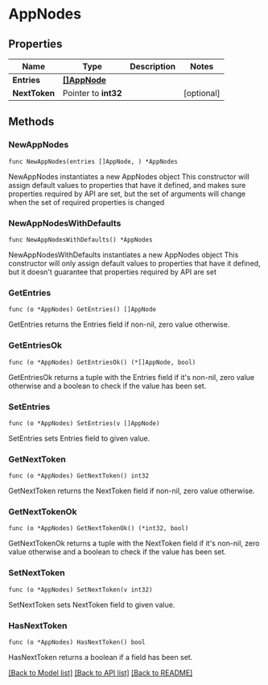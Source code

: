 # AppNodes

## Properties

Name | Type | Description | Notes
------------ | ------------- | ------------- | -------------
**Entries** | [**[]AppNode**](AppNode.md) |  | 
**NextToken** | Pointer to **int32** |  | [optional] 

## Methods

### NewAppNodes

`func NewAppNodes(entries []AppNode, ) *AppNodes`

NewAppNodes instantiates a new AppNodes object
This constructor will assign default values to properties that have it defined,
and makes sure properties required by API are set, but the set of arguments
will change when the set of required properties is changed

### NewAppNodesWithDefaults

`func NewAppNodesWithDefaults() *AppNodes`

NewAppNodesWithDefaults instantiates a new AppNodes object
This constructor will only assign default values to properties that have it defined,
but it doesn't guarantee that properties required by API are set

### GetEntries

`func (o *AppNodes) GetEntries() []AppNode`

GetEntries returns the Entries field if non-nil, zero value otherwise.

### GetEntriesOk

`func (o *AppNodes) GetEntriesOk() (*[]AppNode, bool)`

GetEntriesOk returns a tuple with the Entries field if it's non-nil, zero value otherwise
and a boolean to check if the value has been set.

### SetEntries

`func (o *AppNodes) SetEntries(v []AppNode)`

SetEntries sets Entries field to given value.


### GetNextToken

`func (o *AppNodes) GetNextToken() int32`

GetNextToken returns the NextToken field if non-nil, zero value otherwise.

### GetNextTokenOk

`func (o *AppNodes) GetNextTokenOk() (*int32, bool)`

GetNextTokenOk returns a tuple with the NextToken field if it's non-nil, zero value otherwise
and a boolean to check if the value has been set.

### SetNextToken

`func (o *AppNodes) SetNextToken(v int32)`

SetNextToken sets NextToken field to given value.

### HasNextToken

`func (o *AppNodes) HasNextToken() bool`

HasNextToken returns a boolean if a field has been set.


[[Back to Model list]](../README.md#documentation-for-models) [[Back to API list]](../README.md#documentation-for-api-endpoints) [[Back to README]](../README.md)


